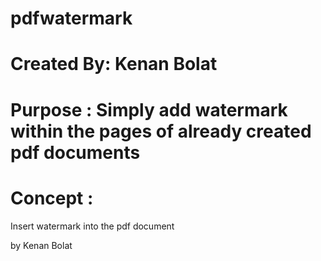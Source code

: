 # pdfwatermark
# Created By: Kenan Bolat 
# Purpose : Simply add watermark within the pages of already created pdf documents   
# Concept : 

Insert watermark into the pdf document 



by Kenan Bolat 
